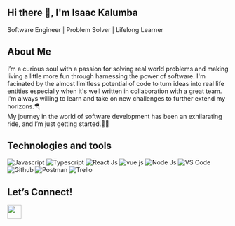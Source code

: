 ## Hi there 👋, I'm Isaac Kalumba
Software Engineer | Problem Solver | Lifelong Learner
## About Me
I’m a curious soul with a passion for solving real world problems and making living a little more fun through harnessing the power of software. I'm facinated by the almost limitless potential of code to turn ideas into real life entities especially when it's well written in collaboration with a great team.<br>
I'm always willing to learn and take on new challenges to further extend my horizons.🪂<br>
My journey in the world of software development has been an exhilarating ride, and I’m just getting started.🚀🚀
## Technologies and tools
![Javascript](https://img.shields.io/badge/javascript-black?style=for-the-badge&logo=javascript) ![Typescript](https://img.shields.io/badge/typescript-blue?style=for-the-badge&logo=typecript) ![React Js](https://img.shields.io/badge/Reactjs-magenta?style=for-the-badge&logo=react) 
![vue js](https://img.shields.io/badge/Vuejs-green?style=for-the-badge&logo=vue) ![Node Js](https://img.shields.io/badge/Nodejs-maroon?style=for-the-badge&logo=node) ![VS Code](https://img.shields.io/badge/VS_Code-blue?style=for-the-badge&logo=visual-studio-code)  ![Github](https://img.shields.io/badge/Github-black?style=for-the-badge&logo=github)  ![Postman](https://img.shields.io/badge/Postman-brightgreen?style=for-the-badge&logo=postman) ![Trello](https://img.shields.io/badge/Trello-green?style=for-the-badge&logo=trello)     

## Let’s Connect!
<a href="https://www.linkedin.com/in/isaac-kalumba-a3436117b?lipi=urn%3Ali%3Apage%3Ad_flagship3_profile_view_base_contact_details%3BDHyRtKp1ROiW3F1cKvUvOw%3D%3D" target="_blank" rel="noreferrer"><img src="https://raw.githubusercontent.com/danielcranney/readme-generator/main/public/icons/socials/linkedin.svg" width="32" height="32" /></a>
<!--
<p align="left"> 
<a href="#" target="_blank" rel="noreferrer"><img src="https://raw.githubusercontent.com/danielcranney/readme-generator/main/public/icons/socials/discord.svg" width="32" height="32" /></a> <a href="https://www.github.com/ikalumba" target="_blank" rel="noreferrer"><img src="https://raw.githubusercontent.com/danielcranney/readme-generator/main/public/icons/socials/github.svg" width="32" height="32" /></a> 
<a href="#" target="_blank" rel="noreferrer"><img src="https://raw.githubusercontent.com/danielcranney/readme-generator/main/public/icons/socials/instagram.svg" width="32" height="32" /></a> 
<a href="https://www.linkedin.com/in/isaac-kalumba-a3436117b?lipi=urn%3Ali%3Apage%3Ad_flagship3_profile_view_base_contact_details%3BDHyRtKp1ROiW3F1cKvUvOw%3D%3D" target="_blank" rel="noreferrer"><img src="https://raw.githubusercontent.com/danielcranney/readme-generator/main/public/icons/socials/linkedin.svg" width="32" height="32" /></a> 
<a href="#" target="_blank" rel="noreferrer"><img src="https://raw.githubusercontent.com/danielcranney/readme-generator/main/public/icons/socials/stackoverflow.svg" width="32" height="32" /></a> 
<a href="#" target="_blank" rel="noreferrer"><img src="https://raw.githubusercontent.com/danielcranney/readme-generator/main/public/icons/socials/twitter.svg" width="32" height="32" /></a></p>
<a>
<img src=""/>
</a>


**ikalumba/ikalumba** is a ✨ _special_ ✨ repository because its `README.md` (this file) appears on your GitHub profile.

Here are some ideas to get you started:

- 🔭 I’m currently working on ...
- 🌱 I’m currently learning ...
- 👯 I’m looking to collaborate on ...
- 🤔 I’m looking for help with ...
- 💬 Ask me about ...
- 📫 How to reach me: ...
- 😄 Pronouns: ...
- ⚡ Fun fact: ...

What Drives Me
Code Alchemist: I believe that every line of code has the potential to create magic. I love crafting elegant solutions that not only work but also inspire awe.
Challenge Seeker: Give me a problem, and I’ll treat it like a treasure hunt. The tougher, the better! Challenges fuel my creativity and keep me on my toes.
Open Source Enthusiast: I’m a firm believer in the power of collaboration. Contributing to open source projects allows me to give back to the community while sharpening my skills.
Continuous Learning: The tech world evolves faster than a SpaceX rocket. I’m committed to lifelong learning, whether it’s mastering a new framework, diving into machine learning, or exploring quantum computing (because why not?).
Tech Stack
Languages: JavaScript
Frameworks: React, Flask, Spring Boot
Databases: PostgreSQL, MongoDB
Tools: Git, VS Code, Jupyter Notebook
Let’s Connect!
🌐 GitHub 📧 Email 📸 LinkedIn
-->
